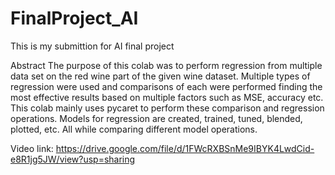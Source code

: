 # FinalProject_AI
This is my submittion for AI final project

Abstract
The purpose of this colab was to perform regression from multiple data set on the red wine part of the given wine dataset. Multiple types of regression were used and comparisons of each were performed finding the most effective results based on multiple factors such as MSE, accuracy etc. This colab mainly uses pycaret to perform these comparison and regression operations. Models for regression are created, trained, tuned, blended, plotted, etc. All while comparing different model operations.

Video link:
https://drive.google.com/file/d/1FWcRXBSnMe9IBYK4LwdCid-e8R1jg5JW/view?usp=sharing  

